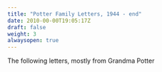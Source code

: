 ```yaml
---
title: "Potter Family Letters, 1944 - end"
date: 2010-00-00T19:05:17Z
draft: false
weight: 3
alwaysopen: true
---
```


The following letters, mostly from Grandma Potter


